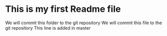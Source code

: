 # This is my first Readme file
We will commit this folder to the git repository
We will commit this file to the git repository
This line is added in master